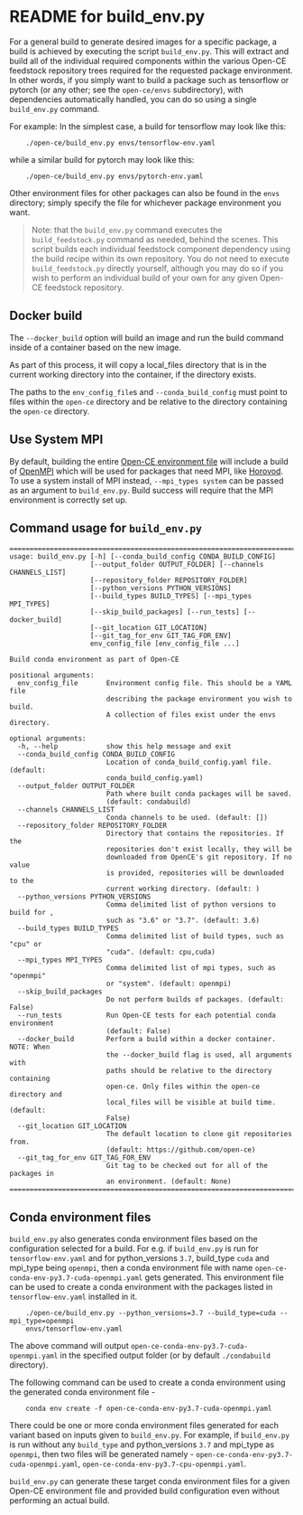 
# README for build_env.py

For a general build to generate desired images for a specific package,
a build is achieved by executing the script `build_env.py`. This will extract
and build all of the individual required components within the various Open-CE
feedstock repository trees required for the requested package environment.
In other words, if you simply want to build a package such as tensorflow or
pytorch (or any other; see the `open-ce/envs` subdirectory), with dependencies
automatically handled, you can do so using a single `build_env.py` command.

For example:
In the simplest case, a build for tensorflow may look like this:

```shell
    ./open-ce/build_env.py envs/tensorflow-env.yaml
```

while a similar build for pytorch may look like this:

```shell
    ./open-ce/build_env.py envs/pytorch-env.yaml
```

Other environment files for other packages can also be found in the `envs`
directory; simply specify the file for whichever package environment you want.

> Note: that the `build_env.py` command executes the `build_feedstock.py` command
> as needed, behind the scenes.  This script builds each individual feedstock
> component dependency using the build recipe within its own repository.
> You do not need to execute `build_feedstock.py` directly yourself, although
> you may do so if you wish to perform an individual build of your own
> for any given Open-CE feedstock repository.

## Docker build

The `--docker_build` option will build an image and run the build command
inside of a container based on the new image.

As part of this process, it will copy a local_files directory that is in the
current working directory into the container, if the directory exists.

The paths to the `env_config_file`s and `--conda_build_config` must point to
files within the `open-ce` directory and be relative to the directory
containing the `open-ce` directory.

## Use System MPI

By default, building the entire
[Open-CE environment file](https://github.com/open-ce/open-ce/blob/master/envs/opence-env.yaml)
will include a build of [OpenMPI](https://github.com/open-ce/openmpi-feedstock)
which will be used for packages that need MPI, like
[Horovod](https://github.com/open-ce/horovod-feedstock). To use a system install of
MPI instead, `--mpi_types system` can be passed as an argument to `build_env.py`. Build success
will require that the MPI environment is correctly set up.

## Command usage for `build_env.py`

```shell
==============================================================================
usage: build_env.py [-h] [--conda_build_config CONDA_BUILD_CONFIG]
                    [--output_folder OUTPUT_FOLDER] [--channels CHANNELS_LIST]
                    [--repository_folder REPOSITORY_FOLDER]
                    [--python_versions PYTHON_VERSIONS]
                    [--build_types BUILD_TYPES] [--mpi_types MPI_TYPES]
                    [--skip_build_packages] [--run_tests] [--docker_build]
                    [--git_location GIT_LOCATION]
                    [--git_tag_for_env GIT_TAG_FOR_ENV]
                    env_config_file [env_config_file ...]

Build conda environment as part of Open-CE

positional arguments:
  env_config_file       Environment config file. This should be a YAML file
                        describing the package environment you wish to build.
                        A collection of files exist under the envs directory.

optional arguments:
  -h, --help            show this help message and exit
  --conda_build_config CONDA_BUILD_CONFIG
                        Location of conda_build_config.yaml file. (default:
                        conda_build_config.yaml)
  --output_folder OUTPUT_FOLDER
                        Path where built conda packages will be saved.
                        (default: condabuild)
  --channels CHANNELS_LIST
                        Conda channels to be used. (default: [])
  --repository_folder REPOSITORY_FOLDER
                        Directory that contains the repositories. If the
                        repositories don't exist locally, they will be
                        downloaded from OpenCE's git repository. If no value
                        is provided, repositories will be downloaded to the
                        current working directory. (default: )
  --python_versions PYTHON_VERSIONS
                        Comma delimited list of python versions to build for ,
                        such as "3.6" or "3.7". (default: 3.6)
  --build_types BUILD_TYPES
                        Comma delimited list of build types, such as "cpu" or
                        "cuda". (default: cpu,cuda)
  --mpi_types MPI_TYPES
                        Comma delimited list of mpi types, such as "openmpi"
                        or "system". (default: openmpi)
  --skip_build_packages
                        Do not perform builds of packages. (default: False)
  --run_tests           Run Open-CE tests for each potential conda environment
                        (default: False)
  --docker_build        Perform a build within a docker container. NOTE: When
                        the --docker_build flag is used, all arguments with
                        paths should be relative to the directory containing
                        open-ce. Only files within the open-ce directory and
                        local_files will be visible at build time. (default:
                        False)
  --git_location GIT_LOCATION
                        The default location to clone git repositories from.
                        (default: https://github.com/open-ce)
  --git_tag_for_env GIT_TAG_FOR_ENV
                        Git tag to be checked out for all of the packages in
                        an environment. (default: None)
==============================================================================
```

## Conda environment files

`build_env.py` also generates conda environment files based on the configuration
 selected for a build. For e.g. if `build_env.py` is run for `tensorflow-env.yaml` and
 for python_versions `3.7`, build_type `cuda` and mpi_type being `openmpi`, then a
 conda environment file with name `open-ce-conda-env-py3.7-cuda-openmpi.yaml` gets
 generated. This environment file can be used to create a conda environment with
 the packages listed in `tensorflow-env.yaml` installed in it.

```shell
    ./open-ce/build_env.py --python_versions=3.7 --build_type=cuda --mpi_type=openmpi
    envs/tensorflow-env.yaml
```

 The above command will output `open-ce-conda-env-py3.7-cuda-openmpi.yaml` in the specified
 output folder (or by default `./condabuild` directory).

 The following command can be used to create a conda environment using the generated conda
 environment file -

```shell
    conda env create -f open-ce-conda-env-py3.7-cuda-openmpi.yaml
```

There could be one or more conda environment files generated for each variant based on inputs 
given to `build_env.py`. For example, if `build_env.py` is run without any `build_type` and python_versions 
`3.7` and mpi_type as `openmpi`, then two files will be generated namely -
`open-ce-conda-env-py3.7-cuda-openmpi.yaml`, `open-ce-conda-env-py3.7-cpu-openmpi.yaml`. 

`build_env.py` can generate these target conda environment files for a given Open-CE environment file 
and provided build configuration even without performing an actual build.
